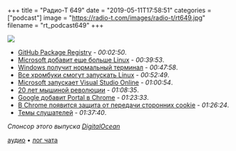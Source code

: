 +++
title = "Радио-Т 649"
date = "2019-05-11T17:58:51"
categories = ["podcast"]
image = "https://radio-t.com/images/radio-t/rt649.jpg"
filename = "rt_podcast649"
+++

![](https://radio-t.com/images/radio-t/rt649.jpg)

- [GitHub Package Registry](https://github.blog/2019-05-10-introducing-github-package-registry/) - *00:02:50*.
- [Microsoft добавит еще больше Linux](https://www.wired.com/story/enemies-no-more-microsoft-brings-linux-kernel-windows/) - *00:39:53*.
- [Windows получит нормальный терминал](https://techcrunch.com/2019/05/06/windows-gets-a-new-terminal/?tpcc=ECFB2019) - *00:47:58*.
- [Все хромбуки смогут запускать Linux](https://www.zdnet.com/article/all-chromebooks-will-also-be-linux-laptops-going-forward/) - *00:52:49*.
- [Microsoft запускает Visual Studio Online](https://techcrunch.com/2019/05/06/microsoft-launches-visual-studio-online-an-online-code-editor/) - *01:00:54*.
- [20 лет мышиной революции](https://gizmodo.com/20-years-ago-microsoft-changed-how-we-mouse-forever-1834274151) - *01:08:35*.
- [Google добавит Portal в Chrome](https://www.zdnet.com/article/google-launches-portals-a-new-web-page-navigation-system-for-chrome/) - *01:23:33*.
- [В Chrome появится защита от передачи сторонних cookie](http://www.opennet.ru/opennews/art.shtml?num=50661) - *01:26:24*.
- [Темы слушателей](https://radio-t.com/p/2019/05/07/prep-649/) - *01:37:40*.

*Спонсор этого выпуска [DigitalOcean](https://www.digitalocean.com)*


[аудио](https://cdn.radio-t.com/rt_podcast649.mp3) • [лог чата](http://chat.radio-t.com/logs/radio-t-649.html)
<audio src="https://cdn.radio-t.com/rt_podcast649.mp3" preload="none"></audio>
